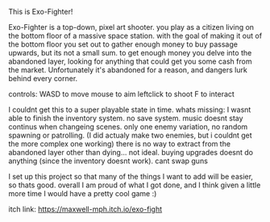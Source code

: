 This is Exo-Fighter!

Exo-Fighter is a top-down, pixel art shooter. you play as a citizen living on the bottom floor of a massive space station. with the goal of making it out of the bottom floor you set out to gather enough money to buy passage upwards, but its not a small sum.
to get enough money you delve into the abandoned layer, looking for anything that could get you some cash from the market. Unfortunately it's abandoned for a reason, and dangers lurk behind every corner.

controls:
  WASD to move
  mouse to aim
  leftclick to shoot
  F to interact

I couldnt get this to a super playable state in time.
whats missing:
  I wasnt able to finish the inventory system.
  no save system.
  music doesnt stay continus when changeing scenes.
  only one enemy variation, no random spawning or patrolling. (I did actualy make two enemies, but i couldnt get the more complex one working)
  there is no way to extract from the abandoned layer other than dying... not ideal.
  buying upgrades doesnt do anything (since the inventory doesnt work).
  cant swap guns

I set up this project so that many of the things I want to add will be easier, so thats good. overall I am proud of what I got done, and I think given a little more time I would have a pretty cool game :)

itch link:
https://maxwell-mph.itch.io/exo-fight
